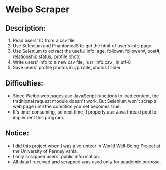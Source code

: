 # Weibo Scraper

## Description:  
1. Read users' ID from a csv file
2. Use Selenium and PhantomeJS to get the html of user's info page
3. Use Selenium to extract the useful info: age, follow#, follower#, post#, relationship status, profile photo
4. Write users' info to a new csv file, 'usr_info.csv', in utf-8
5. Save users' profile photos in ./profile_photos folder

## Difficulties:
* Since Weibo web pages use JavaScript functions to load content, the traditional request module doesn't work. But Selenium won't scrap a web page until the condition you set becomes true.
* It's time-consuming, so next time, I properly use Java thread pool to implement this program.

## Notice:  
* I did this project when I was a volunteer in World Well-Being Project at the University of Pennsylvania.  
* I only scrapped users' public information.
* All data I received and scrapped was used only for academic purpose. 